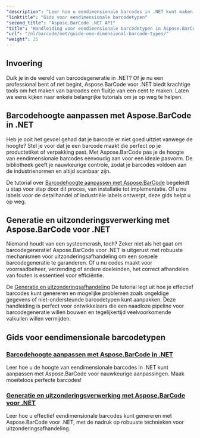 ```yaml
---
"description": "Leer hoe u eendimensionale barcodes in .NET kunt maken en aanpassen met behulp van Aspose.BarCode, met robuuste technieken voor uitzonderingsafhandeling."
"linktitle": "Gids voor eendimensionale barcodetypen"
"second_title": "Aspose.BarCode .NET API"
"title": "Handleiding voor eendimensionale barcodetypen in Aspose.BarCode"
"url": "/nl/barcode/net/guide-one-dimensional-barcode-types/"
"weight": 25
---
```


## Invoering

Duik je in de wereld van barcodegeneratie in .NET? Of je nu een professional bent of net begint, Aspose.BarCode voor .NET biedt krachtige tools om het maken van barcodes een fluitje van een cent te maken. Laten we eens kijken naar enkele belangrijke tutorials om je op weg te helpen.

## Barcodehoogte aanpassen met Aspose.BarCode in .NET  

Heb je ooit het gevoel gehad dat je barcode er niet goed uitziet vanwege de hoogte? Stel je voor dat je een barcode maakt die perfect op je productetiket of verpakking past. Met Aspose.BarCode pas je de hoogte van eendimensionale barcodes eenvoudig aan voor een ideale pasvorm. De bibliotheek geeft je nauwkeurige controle, zodat je barcodes voldoen aan de industrienormen en altijd scanbaar zijn.  

De tutorial over [Barcodehoogte aanpassen met Aspose.BarCode](./customizing-barcode-height/) begeleidt u stap voor stap door dit proces, van installatie tot implementatie. Of u nu labels voor de detailhandel of industriële labels ontwerpt, deze gids helpt u op weg.  

## Generatie en uitzonderingsverwerking met Aspose.BarCode voor .NET  

Niemand houdt van een systeemcrash, toch? Zeker niet als het gaat om barcodegeneratie! Aspose.BarCode voor .NET is uitgerust met robuuste mechanismen voor uitzonderingsafhandeling om een soepele barcodegeneratie te garanderen. Of u nu codes maakt voor voorraadbeheer, verzending of andere doeleinden, het correct afhandelen van fouten is essentieel voor efficiëntie.  

De [Generatie en uitzonderingsafhandeling](./generation-and-exception-handling/) De tutorial legt uit hoe je effectief barcodes kunt genereren en mogelijke problemen zoals ongeldige gegevens of niet-ondersteunde barcodetypen kunt aanpakken. Deze handleiding is perfect voor ontwikkelaars die een naadloze pipeline voor barcodegeneratie willen bouwen en tegelijkertijd veelvoorkomende valkuilen willen vermijden.  

## Gids voor eendimensionale barcodetypen
### [Barcodehoogte aanpassen met Aspose.BarCode in .NET](./customizing-barcode-height/)
Leer hoe u de hoogte van eendimensionale barcodes in .NET kunt aanpassen met Aspose.BarCode voor nauwkeurige aanpassingen. Maak moeiteloos perfecte barcodes!
### [Generatie en uitzonderingsverwerking met Aspose.BarCode voor .NET](./generation-and-exception-handling/)
Leer hoe u effectief eendimensionale barcodes kunt genereren met Aspose.BarCode voor .NET, met de nadruk op robuuste technieken voor uitzonderingsafhandeling.